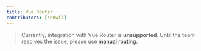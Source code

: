 ```yaml
---
title: Vue Router
contributors: [sn0wil]
---
```


> Currently, integration with Vue Router is **unsupported**. Until the team resolves the issue, please use [manual routing](/en/docs/routing/manual-routing).

<!--
Если [Ручная маршрутизация](/ru/docs/routing/manual-routing) не подходит для вашего случая, то
тогда вы будете счастливы изучить [the Vue router](https://router.vuejs.org/ru/), который поддерживается в настоящий момент is supported

C Vue-router существует два типа маршрутизации, которые вы можете использовать. Маршрутизация на основе компонентов и маршрутизация на основе страниц.

При компонентной маршрутизации вы указываете компонент `<router-view />` в своем шаблоне и различные маршруты будут отображены в том же представлении, заменяя предыдущий марщрут. Иногда это полезно, но во многих случаях вам нужно перейти на разные страницы.

Этот мануал документирует маршрутизацию страницы более подробно, но обратите внимание, что эта функция в данный момент нестабильна, и рекомендуется придерживаться ручной маршрутизации, если вам требуются разные страницы в приложении. Мы исправить это в ближайшем будущем, и это приоритетная задача в нашем списке.

## Установка
В командной строке выполните:
```shell
$ npm install --save vue-router
```

## Использование
Давайте покажем полный пример, разбитый на несколько частей, чтобы мы могли оставить некоторые комментарии.
Обратите внимание, что Vue Router имеет больше возможностей и хитрых подходов, поэтому обязательно посетите
[официальную документацию](https://router.vuejs.org/ru/).

---
Требуется Vue, VueRouter, и дать им пожать руки 🤝
```js
const Vue = require('nativescript-vue');
const VueRouter = require('vue-router');

Vue.use(VueRouter);
```

---
Определим страницу `Master` с текущим маршрутом в качестве названия (`$route.path`)
и кнопку с кодом `@tap="$router.push('/detail')"`, который добавит новую страницу в очередь и перейдет на нее.

Также добавим кнопку на этой же странцие с параметром `user`.
```html
const Master = {
  template: `
    <Page>
      <ActionBar :title="$route.path" />
      <StackLayout>
        <Button text="To Details" @tap="$router.push('/detail')" />
        <Button text="To Details (with query param)" @tap="$router.push('/detail?user=John+Appleseed')"></Button>
      </StackLayout>
    </Page>
  `
};
```

---

Определим страницу `Detail` с `NavigationButton`. На iOS это автоматически вернет вас на
предыдущую страницу в очереди, но для Android нужен `tap` обработчик (который игнорируется iOS).
Поэтому добавим `@tap="$router.back()"`.

Помните, что параметр `user`, который мы передаем из второй кнопки в страницу `Master`? Вы можете использовать это 
на странице `Details`: `<Label :text="$route.query.user">`

Наконец, вы можете перемещаться назад (и вперед) с помощью `$router.go(<number-of-pages>)`, как показано ниже.

```html
const Detail = {
  template: `
    <Page>
      <ActionBar :title="$route.path">
        <NavigationButton text="Back!" android.systemIcon="ic_menu_back" @tap="$router.back()" />
      </ActionBar>
      <StackLayout>
        <Label :text="$route.query.user" v-if="$route.query.user" />
        <Button text="Back to Master" @tap="$router.go(-1)" />
      </StackLayout>
    </Page>
  `
};
```

---
Определим все страницы вашего приложения:
```js
const router = new VueRouter({
  pageRouting: true,
  routes: [
    {path: '/master', component: Master},
    {path: '/detail', component: Detail},
    {path: '*', redirect: '/master'}
  ]
});
```

---
И перейдем на один из маршрутов, когда приложение запустится:
```js
router.replace('/master');
```

---
Оу, и не забудем сказать `Vue`  вашим маршрутах:
```js
new Vue({
  router
}).$start();
```

-->
